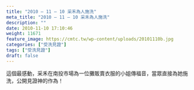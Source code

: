 ```yaml
---
title: "2010 – 11 – 10 采禾為人施洗"
meta_title: "2010 – 11 – 10 采禾為人施洗"
description: ""
date: 2010-11-10 17:10:46
weight: 11671
feature_image: https://cmtc.tw/wp-content/uploads/20101110b.jpg
categories: ["受洗見證"]
tags: ["受洗見證"]
draft: false
---
```


這個最感動，采禾在南投市場為一位攤販賣衣服的小姐傳福音，當眾直接為她施洗，公開見證神的作為！<br />
<br />
&nbsp;<br />
<br />
&nbsp;<br />
<br />
&nbsp;<br />
<br />
&nbsp;<br />
<br />
&nbsp;<br />
<br />
&nbsp;
        